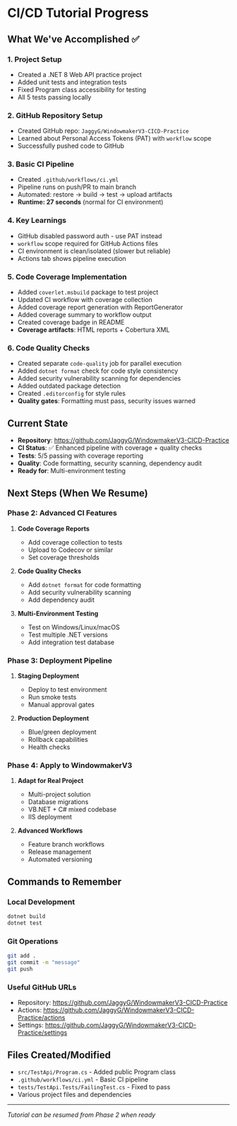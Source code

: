 # CI/CD Tutorial Progress

## What We've Accomplished ✅

### 1. Project Setup
- Created a .NET 8 Web API practice project
- Added unit tests and integration tests
- Fixed Program class accessibility for testing
- All 5 tests passing locally

### 2. GitHub Repository Setup
- Created GitHub repo: `JaggyG/WindowmakerV3-CICD-Practice`
- Learned about Personal Access Tokens (PAT) with `workflow` scope
- Successfully pushed code to GitHub

### 3. Basic CI Pipeline
- Created `.github/workflows/ci.yml`
- Pipeline runs on push/PR to main branch
- Automated: restore → build → test → upload artifacts
- **Runtime: 27 seconds** (normal for CI environment)

### 4. Key Learnings
- GitHub disabled password auth - use PAT instead
- `workflow` scope required for GitHub Actions files
- CI environment is clean/isolated (slower but reliable)
- Actions tab shows pipeline execution

### 5. Code Coverage Implementation
- Added `coverlet.msbuild` package to test project
- Updated CI workflow with coverage collection
- Added coverage report generation with ReportGenerator
- Added coverage summary to workflow output
- Created coverage badge in README
- **Coverage artifacts**: HTML reports + Cobertura XML

### 6. Code Quality Checks
- Created separate `code-quality` job for parallel execution
- Added `dotnet format` check for code style consistency
- Added security vulnerability scanning for dependencies
- Added outdated package detection
- Created `.editorconfig` for style rules
- **Quality gates**: Formatting must pass, security issues warned

## Current State
- **Repository**: https://github.com/JaggyG/WindowmakerV3-CICD-Practice
- **CI Status**: ✅ Enhanced pipeline with coverage + quality checks
- **Tests**: 5/5 passing with coverage reporting
- **Quality**: Code formatting, security scanning, dependency audit
- **Ready for**: Multi-environment testing

## Next Steps (When We Resume)

### Phase 2: Advanced CI Features
1. **Code Coverage Reports**
   - Add coverage collection to tests
   - Upload to Codecov or similar
   - Set coverage thresholds

2. **Code Quality Checks**
   - Add `dotnet format` for code formatting
   - Add security vulnerability scanning
   - Add dependency audit

3. **Multi-Environment Testing**
   - Test on Windows/Linux/macOS
   - Test multiple .NET versions
   - Add integration test database

### Phase 3: Deployment Pipeline
1. **Staging Deployment**
   - Deploy to test environment
   - Run smoke tests
   - Manual approval gates

2. **Production Deployment**
   - Blue/green deployment
   - Rollback capabilities
   - Health checks

### Phase 4: Apply to WindowmakerV3
1. **Adapt for Real Project**
   - Multi-project solution
   - Database migrations
   - VB.NET + C# mixed codebase
   - IIS deployment

2. **Advanced Workflows**
   - Feature branch workflows
   - Release management
   - Automated versioning

## Commands to Remember

### Local Development
```bash
dotnet build
dotnet test
```

### Git Operations
```bash
git add .
git commit -m "message"
git push
```

### Useful GitHub URLs
- Repository: https://github.com/JaggyG/WindowmakerV3-CICD-Practice
- Actions: https://github.com/JaggyG/WindowmakerV3-CICD-Practice/actions
- Settings: https://github.com/JaggyG/WindowmakerV3-CICD-Practice/settings

## Files Created/Modified
- `src/TestApi/Program.cs` - Added public Program class
- `.github/workflows/ci.yml` - Basic CI pipeline
- `tests/TestApi.Tests/FailingTest.cs` - Fixed to pass
- Various project files and dependencies

---
*Tutorial can be resumed from Phase 2 when ready*
